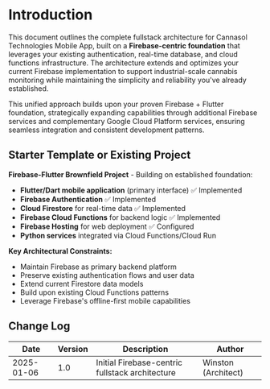 # Introduction

This document outlines the complete fullstack architecture for Cannasol Technologies Mobile App, built on a **Firebase-centric foundation** that leverages your existing authentication, real-time database, and cloud functions infrastructure. The architecture extends and optimizes your current Firebase implementation to support industrial-scale cannabis monitoring while maintaining the simplicity and reliability you've already established.

This unified approach builds upon your proven Firebase + Flutter foundation, strategically expanding capabilities through additional Firebase services and complementary Google Cloud Platform services, ensuring seamless integration and consistent development patterns.

## Starter Template or Existing Project

**Firebase-Flutter Brownfield Project** - Building on established foundation:

- **Flutter/Dart mobile application** (primary interface) ✅ Implemented
- **Firebase Authentication** ✅ Implemented  
- **Cloud Firestore** for real-time data ✅ Implemented
- **Firebase Cloud Functions** for backend logic ✅ Implemented
- **Firebase Hosting** for web deployment ✅ Configured
- **Python services** integrated via Cloud Functions/Cloud Run

**Key Architectural Constraints:**
- Maintain Firebase as primary backend platform
- Preserve existing authentication flows and user data
- Extend current Firestore data models
- Build upon existing Cloud Functions patterns
- Leverage Firebase's offline-first mobile capabilities

## Change Log

| Date | Version | Description | Author |
|------|---------|-------------|---------|
| 2025-01-06 | 1.0 | Initial Firebase-centric fullstack architecture | Winston (Architect) |
